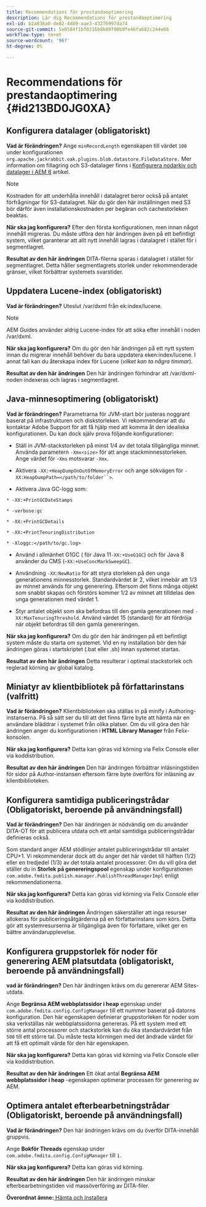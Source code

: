 ```yaml
---
title: Recommendations för prestandaoptimering
description: Lär dig Recommendations för prestandaoptimering
exl-id: b2a836a0-de82-4d89-aae3-43276997da74
source-git-commit: 5e0584f1bf0216b8b00f00b9fe46fa682c244e08
workflow-type: tm+mt
source-wordcount: '967'
ht-degree: 0%

---
```


# Recommendations för prestandaoptimering {#id213BD0JG0XA}

## Konfigurera datalager \(obligatoriskt\)

**Vad är förändringen?**
Ange `minRecordLength` egenskapen till värdet `100` under konfigurationen `org.apache.jackrabbit.oak.plugins.blob.datastore.FileDataStore.` Mer information om fillagring och S3-datalager finns i [Konfigurera nodarkiv och datalager i AEM 6](https://helpx.adobe.com/experience-manager/6-5/sites/deploying/using/data-store-config.html) artikel.

>[!NOTE]
>
> Kostnaden för att underhålla innehåll i datalagret beror också på antalet förfrågningar för S3-datalagret. När du gör den här inställningen med S3 bör därför även installationskostnaden per begäran och cachestorleken beaktas.

**När ska jag konfigurera?**
Efter den första konfigurationen, men innan något innehåll migreras. Du måste utföra den här ändringen även på ett befintligt system, vilket garanterar att allt nytt innehåll lagras i datalagret i stället för i segmentlagret.

**Resultat av den här ändringen**
DITA-filerna sparas i datalagret i stället för segmentlagret. Detta håller segmentlagrets storlek under rekommenderade gränser, vilket förbättrar systemets svarstider.

## Uppdatera Lucene-index \(obligatoriskt\)

**Vad är förändringen?**
Uteslut /var/dxml från ek:index/lucene.

>[!NOTE]
>
> AEM Guides använder aldrig Lucene-index för att söka efter innehåll i noden /var/dxml.

**När ska jag konfigurera?**
Om du gör den här ändringen på ett nytt system innan du migrerar innehåll behöver du bara uppdatera eken:index/lucene. I annat fall kan du återskapa index för Lucene \(*vilket kan ta några timmar*\).

**Resultat av den här ändringen**
Den här ändringen förhindrar att /var/dxml-noden indexeras och lagras i segmentlagret.

## Java-minnesoptimering \(obligatoriskt\)

**Vad är förändringen?**
Parametrarna för JVM-start bör justeras noggrant baserat på infrastrukturen och diskstorleken. Vi rekommenderar att du kontaktar Adobe Support för att få hjälp med att komma åt den idealiska konfigurationen. Du kan dock själv prova följande konfigurationer:

- Ställ in JVM-stackstorleken på minst 1/4 av det totala tillgängliga minnet. Använda parametern `-Xmx<size>` för att ange stackminnesstorleken. Ange värdet för -`Xms` motsvarar `-Xmx`.

- Aktivera `-XX:+HeapDumpOnOutOfMemoryError` och ange sökvägen för `-XX:HeapDumpPath=</path/to/folder``>`.

- Aktivera Java GC-logg som:

`* -XX:+PrintGCDateStamps`

`* -verbose:gc`

`* -XX:+PrintGCDetails`

`* -XX:+PrintTenuringDistribution`

`* -Xloggc:</path/to/gc.log>`

- Använd i allmänhet G1GC \( för Java 11`-XX:+UseG1GC`\) och för Java 8 använder du CMS \(-`XX:+UseConcMarkSweepGC`\).

- Användning `-XX:NewRatio` för att styra storleken på den unga generationens minnesstorlek. Standardvärdet är 2, vilket innebär att 1/3 av minnet används för ung generering. Eftersom det finns många objekt som snabbt skapas och förstörs kommer 1/2 av minnet att tilldelas den unga generationen med värdet 1.

- Styr antalet objekt som ska befordras till den gamla generationen med `-XX:MaxTenuringThreshold`. Använd värdet 15 \(standard\) för att fördröja när objekt befordras till den gamla genereringen.

**När ska jag konfigurera?**
Om du gör den här ändringen på ett befintligt system måste du starta om systemet. Vid en ny installation bör den här ändringen göras i startskriptet \(.bat eller .sh\) innan systemet startas.

**Resultat av den här ändringen**
Detta resulterar i optimal stackstorlek och reglerad körning av global katalog.

## Miniatyr av klientbibliotek på författarinstans \(valfritt\)

**Vad är förändringen?**
Klientbiblioteken ska ställas in på minify i Authoring-instanserna. På så sätt ser du till att det finns färre byte att hämta när en användare bläddrar i systemet från olika platser. Om du vill göra den här ändringen anger du konfigurationen i **HTML Library Manager** från Felix-konsolen.

**När ska jag konfigurera?**
Detta kan göras vid körning via Felix Console eller via koddistribution.

**Resultat av den här ändringen**
Den här ändringen förbättrar inläsningstiden för sidor på Author-instansen eftersom färre byte överförs för inläsning av klientbiblioteken.

## Konfigurera samtidiga publiceringstrådar \(Obligatoriskt, beroende på användningsfall\)

**Vad är förändringen?**
Den här ändringen är nödvändig om du använder DITA-OT för att publicera utdata och ett antal samtidiga publiceringstrådar definieras också.

Som standard anger AEM stödlinjer antalet publiceringstrådar till antalet CPU+1. Vi rekommenderar dock att du anger det här värdet till hälften \(1/2\) eller en tredjedel \(1/3\) av det totala antalet processorer. Om du vill göra det ställer du in **Storlek på genereringspool** egenskap under konfigurationen `com.adobe.fmdita.publish.manager.PublishThreadManagerImpl` enligt rekommendationerna.

**När ska jag konfigurera?**
Detta kan göras vid körning via Felix Console eller via koddistribution.

**Resultat av den här ändringen**
Ändringen säkerställer att inga resurser allokeras för publiceringsåtgärderna på en författarinstans som körs. Detta gör att systemresurserna är tillgängliga även för författare, vilket ger en bättre användarupplevelse.

## Konfigurera gruppstorlek för noder för generering AEM platsutdata \(obligatoriskt, beroende på användningsfall\)

**vad är förändringen?**
Den här ändringen krävs om du genererar AEM Sites-utdata.

Ange **Begränsa AEM webbplatssidor i heap** egenskap under `com.adobe.fmdita.config.ConfigManager` till ett nummer baserat på datorns konfiguration. Den här egenskapen definierar gruppstorleken för noder som ska verkställas när webbplatssidorna genereras. På ett system med ett större antal processorer och stackstorlek kan du öka standardvärdet från `500` till ett större tal. Du måste testa körningen med det ändrade värdet för att få ett optimalt värde för den här egenskapen.

**När ska jag konfigurera?**
Detta kan göras vid körning via Felix Console eller via koddistribution.

**Resultat av den här ändringen**
Ett ökat antal **Begränsa AEM webbplatssidor i heap** -egenskapen optimerar processen för generering av AEM.

## Optimera antalet efterbearbetningstrådar \(Obligatoriskt, beroende på användningsfall\)

**Vad är förändringen?**
Den här ändringen krävs om du överför DITA-innehåll gruppvis.

Ange **Bokför Threads** egenskap under `com.adobe.fmdita.config.ConfigManager` till `1`.

**När ska jag konfigurera?**
Detta kan göras vid körning.

**Resultat av den här ändringen**
Den här ändringen minskar efterbearbetningstiden vid massöverföring av DITA-filer.

**Överordnat ämne:**[ Hämta och installera](download-install.md)
